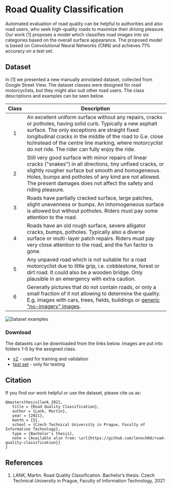 # Road Quality Classification
Automated evaluation of road quality can be helpful to authorities and also road users, who seek high-quality roads to 
maximize their driving pleasure. Our work [1] proposes a model which classifies 
road images into six categories based on the overall surface appearance. The proposed model is based on 
Convolutional Neural Networks (CNN) and achieves 71% accuracy on a test set.


## Dataset
In [1] we presented a new manually annotated dataset, collected from Google Street View. 
The dataset classes were designed for road motorcyclists, but they might also suit other road users.
The class descriptions and examples can be seen below.


| Class | Description | 
| :-----: |-----------| 
 | 1 | An excellent uniform surface without any repairs, cracks or potholes, having solid curb. Typically a new asphalt surface. The only exceptions are straight fixed longitudinal cracks in the middle of the road to (i.e. close to/instead of the centre line marking, where motorcyclist do not ride. The rider can fully enjoy the ride.| 
 | 2 | Still very good surface with minor repairs of linear cracks ("snakes") in all directions, tiny unfixed cracks, or slightly rougher surface but smooth and homogeneous. Holes, bumps and potholes of any kind are not allowed. The present damages does not affect the safety and riding pleasure.|
 | 3 | Roads have partially cracked surface, large patches, slight unevenness or bumps. An inhomogeneous surface is allowed but without potholes. Riders must pay some attention to the road.|
 | 4 | Roads have an old rough surface, severe alligator cracks, bumps, potholes. Typically also a diverse surface or multi-layer patch repairs.  Riders must pay very close attention to the road, and the fun factor is gone. 
 | 5 | Any unpaved road which is not suitable for a road motorcyclist due to little grip, i.e. cobblestone, forest or dirt road. It could also be a wooden bridge. Only plausible in an emergency with extra caution.
 | 6 | Generally pictures that do not contain roads, or only a small fraction of it not allowing to determine the quality. E.g. images with cars, trees, fields,  buildings or [generic "no-imagery" images](https://maps.googleapis.com/maps/api/streetview?size=600x300&location=78.648401,14.194336&fov=90&heading=235&pitch=10&key=AIzaSyA3kg7YWugGl1lTXmAmaBGPNhDW9pEh5bo&signature=zqYzfBsrogHNZdVCFY7rbCPsAjw=0).

![Dataset examples](./media/dataset_examples.png)
### Download 
The datasets can be downloaded from the links below. Images are put into folders 1-6 by the assigned class.

 - [v2](https://drive.google.com/file/d/15ZiW_lPYK66Xwn0rfu-wsOXYfIVMaH_6/view?usp=sharing) - used for training and validation
 - [test set](https://drive.google.com/file/d/11AF89loT8NJuvcugQ0ASNjN41QhKgTGF/view?usp=sharing) - only for testing

## Citation
If you find our work helpful or use the dataset, please cite us as:

 ```
@mastersthesis{lank_2021, 
	title = {Road Quality Classification}, 
	author = {Lank, Martin}, 
	year = {2021},
	month = {5},
	school = {Czech Technical University in Prague, Faculty of Information Technology},
	type = {Bachelor's thesis},
	note = {Available also from: \url{https://github.com/lenoch0d/road-quality-classification}}
}
```

 ## References
1. LANK, Martin. Road Quality Classification. Bachelor’s thesis. Czech Technical University in Prague, Faculty of Information Technology, 2021